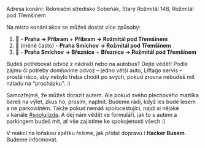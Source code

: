 Adresa konání: Rekreační středisko Sobeňák, Starý Rožmitál 148, Rožmitál pod Třemšínem

Na místo konání akce se můžeš dostat více způsoby:

1.  🚌 - **Praha → Příbram** + **Příbram → Rožmitál pod Třemšínem**
2.  🚌 (méně často) - **Praha Smíchov → Rožmitál pod Třemšínem**
3.  🚂 - **Praha Smíchov → Březnice** + **Březnice → Rožmitál pod Třemšínem**

Budeš potřebovat odvoz z nádraží nebo na autobus? Dejte vědět! Podle zájmu či potřeby
domluvíme odvoz – jedno větší auto, Liftago servis – prostě něco, aby nebylo třeba chodit
po svých, pokud zrovna nebudeš mít náladu na “procházku”. :)

Samozřejmě, že můžeš dorazit autem. Ale pokud svého plechového mazlíka bereš na výlet, zkus ho,
prosím, naplnit. Budeme rádi, když les bude lesem a ne parkovištěm. Takže pokud nemáš spolucestující,
najdi si nějaké v kanále [#spolujízda](https://hackercampworkspace.slack.com/archives/C0278R69JUQ).
A dej nám vědět ve formuláři, jak to s autem a parkingem budeš mít,
ať vše zajistíme ke spokojenosti všech :)

V reakci na loňskou zpětku řešíme, jak přidat dopravu i **Hacker Busem**. Budeme informovat.
